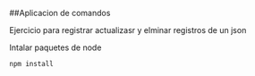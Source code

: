 ##Aplicacion de comandos

Ejercicio para registrar actualizasr y elminar registros de un json

Intalar paquetes de node

```
npm install
```